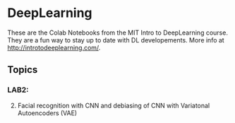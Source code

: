 # DeepLearning
These are the Colab Notebooks from the MIT Intro to DeepLearning course. They are a fun way to stay up to date with DL developements. More info at http://introtodeeplearning.com/.

## Topics

### LAB2:
2) Facial recognition with CNN and debiasing of CNN with Variatonal Autoencoders (VAE)
